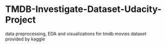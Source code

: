 # TMDB-Investigate-Dataset-Udacity-Project
data preprocessing, EDA and visualizations for tmdb movies dataset provided by kaggle
